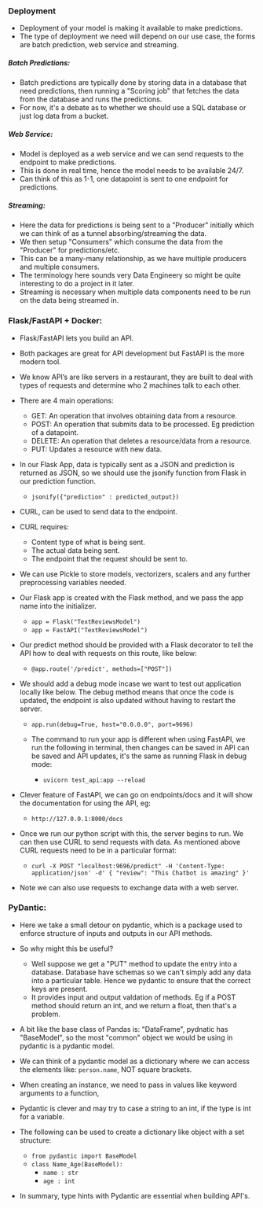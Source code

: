 ### Deployment

- Deployment of your model is making it available to make predictions. 
- The type of deployment we need will depend on our use case, the forms are batch prediction, web service and streaming. 

##### Batch Predictions:

- Batch predictions are typically done by storing data in a database that need predictions, then running a "Scoring job" that fetches the data from the database and runs the predictions. 
- For now, it's a debate as to whether we should use a SQL database or just log data from a bucket. 

##### Web Service:

- Model is deployed as a web service and we can send requests to the endpoint to make predictions. 
- This is done in real time, hence the model needs to be available 24/7. 
- Can think of this as 1-1, one datapoint is sent to one endpoint for predictions. 

##### Streaming: 

- Here the data for predictions is being sent to a "Producer" initially which we can think of as a tunnel absorbing/streaming the data. 
- We then setup "Consumers" which consume the data from the "Producer" for predictions/etc. 
- This can be a many-many relationship, as we have multiple producers and multiple consumers. 
- The terminology here sounds very Data Engineery so might be quite interesting to do a project in it later. 
- Streaming is necessary when multiple data components need to be run on the data being streamed in. 


### Flask/FastAPI + Docker:

- Flask/FastAPI lets you build an API.
- Both packages are great for API development but FastAPI is the more modern tool. 
- We know API’s are like servers in a restaurant, they are built to deal with types of requests and determine who 2 machines talk to each other. 
- There are 4 main operations:
  - GET: An operation that involves obtaining data from a resource.
  - POST: An operation that submits data to be processed. Eg prediction of a datapoint.
  - DELETE: An operation that deletes a resource/data from a resource.
  - PUT: Updates a resource with new data.  
- In our Flask App, data is typically sent as a JSON and prediction is returned as JSON, so we should use the jsonify function from Flask in our prediction function.
    - `jsonify({"prediction" : predicted_output})`
- CURL, can be used to send data to the endpoint. 
- CURL requires:
  - Content type of what is being sent. 
  - The actual data being sent. 
  - The endpoint that the request should be sent to. 
- We can use Pickle to store models, vectorizers, scalers and any further preprocessing variables needed. 
- Our Flask app is created with the Flask method, and we pass the app name into the initializer. 

    - `app = Flask("TextReviewsModel")`
    - `app = FastAPI("TextReviewsModel")`

- Our predict method should be provided with a Flask decorator to tell the API how to deal with requests on this route, like below:

    - `@app.route('/predict', methods=["POST"])`

- We should add a debug mode incase we want to test out application locally like below. The debug method means that once the code is updated, the endpoint is also updated without having to restart the server.
    - `app.run(debug=True, host="0.0.0.0", port=9696)`

  - The command to run your app is different when using FastAPI, we run the following in terminal, then changes can be saved in API can be saved and API updates, it's the same as running Flask in debug mode:

    - `uvicorn test_api:app --reload`

- Clever feature of FastAPI, we can go on endpoints/docs and it will show the documentation for using the API, eg:

  - `http://127.0.0.1:8000/docs`

- Once we run our python script with this, the server begins to run. We can then use CURL to send requests with data. As mentioned above CURL requests need to be in a particular format: 

     - `curl -X POST "localhost:9696/predict" -H 'Content-Type: application/json' -d'
{
  "review": "This Chatbot is amazing"
}'`

- Note we can also use requests to exchange data with a web server. 

### PyDantic:

- Here we take a small detour on pydantic, which is a package used to enforce structure of inputs and outputs in our API methods. 
- So why might this be useful? 
  - Well suppose we get a "PUT" method to update the entry into a database. Database have schemas so we can't simply add any data into a particular table. Hence we pydantic to ensure that the correct keys are present. 
  - It provides input and output valdation of methods. Eg if a POST method should return an int, and we return a float, then that's a problem. 
- A bit like the base class of Pandas is: "DataFrame", pydnatic has "BaseModel", so the most "common" object we would be using in pydantic is a pydantic model.
- We can think of a pydantic model as a dictionary where we can access the elements like: `person.name`, NOT square brackets. 
- When creating an instance, we need to pass in values like keyword arguments to a function, 
- Pydantic is clever and may try to case a string to an int, if the type is int for a variable. 

- The following can be used to create a dictionary like object with a set structure:
  - `from pydantic import BaseModel`
  - `class Name_Age(BaseModel):`
    -   `name : str`
    -   `age : int`

- In summary, type hints with Pydantic are essential when building API's.